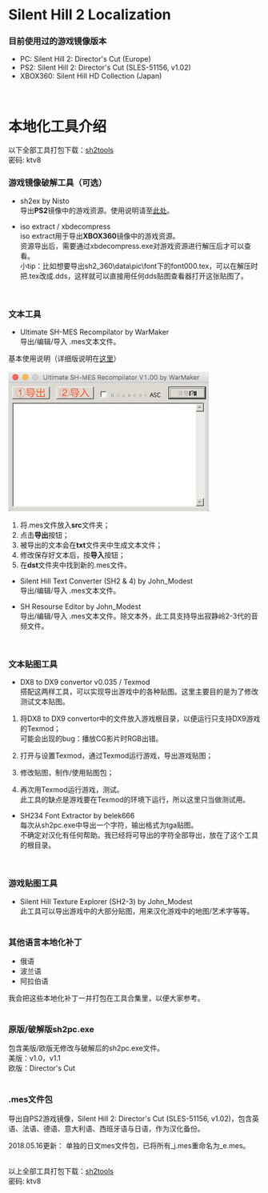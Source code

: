 # Silent Hill 2 Localization


### 目前使用过的游戏镜像版本

* PC: Silent Hill 2: Director's Cut (Europe)<br />
* PS2: Silent Hill 2: Director's Cut (SLES-51156, v1.02)<br />
* XBOX360: Silent Hill HD Collection (Japan)<br />
<br />

# 本地化工具介绍
以下全部工具打包下载：[sh2tools](https://pan.baidu.com/s/11bJbceBYoMrYtS0nrUg4lA)<br />
密码: ktv8

### 游戏镜像破解工具（可选）

* sh2ex by Nisto<br />
导出**PS2**镜像中的游戏资源。使用说明请至[此处](https://github.com/Nisto/sh2ex)。
 
* iso extract / xbdecompress<br />
iso extract用于导出**XBOX360**镜像中的游戏资源。<br />
资源导出后，需要通过xbdecompress.exe对游戏资源进行解压后才可以查看。<br />
小tip：比如想要导出sh2_360\data\pic\font下的font000.tex，可以在解压时把.tex改成.dds，这样就可以直接用任何dds贴图查看器打开这张贴图了。
 <br />
 
### 文本工具
 
* Ultimate SH-MES Recompilator by WarMaker<br />
 导出/编辑/导入 .mes文本文件。
 
 基本使用说明（详细版说明在[这里](http://hometown.sh/forum/viewtopic.php?f=2&t=7996)）<br /><br />
![alt text](https://raw.githubusercontent.com/lakeviewhotel/SH2/master/ultiMES%20screenshot.jpg)<br />
1. 将.mes文件放入**src**文件夹；
2. 点击**导出**按钮；
3. 被导出的文本会在**txt**文件夹中生成文本文件；
4. 修改保存好文本后，按**导入**按钮；
5. 在**dst**文件夹中找到新的.mes文件。


* Silent Hill Text Converter (SH2 & 4) by John_Modest<br />
导出/编辑/导入 .mes文本文件。
 
* SH Resourse Editor by John_Modest<br />
 导出/编辑/导入 .mes文本文件。除文本外，此工具支持导出寂静岭2-3代的音频文件。
 <br />
 
### 文本贴图工具

* DX8 to DX9 convertor v0.035 / Texmod<br />
搭配这两样工具，可以实现导出游戏中的各种贴图。这里主要目的是为了修改测试文本贴图。

1. 将DX8 to DX9 convertor中的文件放入游戏根目录，以便运行只支持DX9游戏的Texmod；<br />
可能会出现的bug：播放CG影片时RGB出错。

2. 打开与设置Texmod，通过Texmod运行游戏，导出游戏贴图；
3. 修改贴图，制作/使用贴图包；
4. 再次用Texmod运行游戏，测试。<br />
此工具的缺点是游戏要在Texmod的环境下运行，所以这里只当做测试用。

* SH234 Font Extractor by belek666<br />
每次从sh2pc.exe中导出一个字符，输出格式为tga贴图。<br />
不确定对汉化有任何帮助。我已经将可导出的字符全部导出，放在了这个工具的根目录。
 <br />
 
### 游戏贴图工具

* Silent Hill Texture Explorer (SH2-3) by John_Modest<br />
此工具可以导出游戏中的大部分贴图，用来汉化游戏中的地图/艺术字等等。
<br /><br />
 
### 其他语言本地化补丁

* 俄语
* 波兰语
* 阿拉伯语

我会把这些本地化补丁一并打包在工具合集里，以便大家参考。
<br /><br />


### 原版/破解版sh2pc.exe
包含美版/欧版无修改与破解后的sh2pc.exe文件。 <br />
美版：v1.0，v1.1 <br />
欧版：Director's Cut
 <br /><br />



### .mes文件包

导出自PS2游戏镜像，Silent Hill 2: Director's Cut (SLES-51156, v1.02)，包含英语、法语、德语、意大利语、西班牙语与日语，作为汉化备份。<br />

2018.05.16更新：
单独的日文mes文件包，已将所有_j.mes重命名为_e.mes。<br /><br />

以上全部工具打包下载：[sh2tools](https://pan.baidu.com/s/11bJbceBYoMrYtS0nrUg4lA)<br />
密码: ktv8
